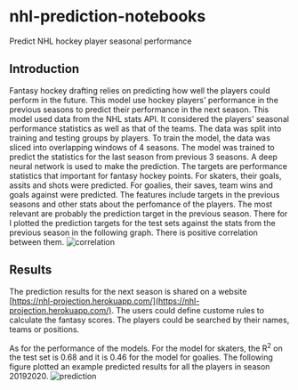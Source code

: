 # nhl-prediction-notebooks
Predict NHL hockey player seasonal performance

## Introduction
Fantasy hockey drafting relies on predicting how well the players could perform
in the future. This model use hockey players' performance in the previous seasons
to predict their performance in the next season. This model used data from the
NHL stats API. It considered the players' seasonal performance statistics as well
as that of the teams. The data was split into training and testing groups by players.
To train the model, the data was sliced into overlapping windows of 4 seasons. 
The model was trained to predict the statistics for the last season from previous
3 seasons. A deep neural network is used to make the prediction. The targets
are performance statistics that important for fantasy hockey points. For skaters,
their goals, assits and shots were predicted. For goalies, their saves, team wins
and goals against were predicted. The features include targets in the previous
seasons and other stats about the perfomance of the players. The most relevant
are probably the prediction target in the previous season. There for
I plotted the prediction targets for the test sets against the stats 
from the previous season in the following graph. There is positive 
correlation between them.
![correlation](https://user-images.githubusercontent.com/24282911/142054659-dc98b757-b3ba-4484-bb63-e840605dfde4.png)


## Results
The prediction results for the next season is shared on a website 
[https://nhl-projection.herokuapp.com/](https://nhl-projection.herokuapp.com/).
The users could define custome rules to calculate the fantasy scores.
The players could be searched by their names, teams or positions.

As for the performance of the models. For the model for skaters, the R<sup>2</sup>
on the test set is 0.68 and it is 0.46 for the model for goalies. 
The following figure plotted an example predicted results for all the 
players in season 20192020.
![prediction](https://user-images.githubusercontent.com/24282911/140999295-af89ea47-9933-4f19-8c1e-53774d90b26d.png)
